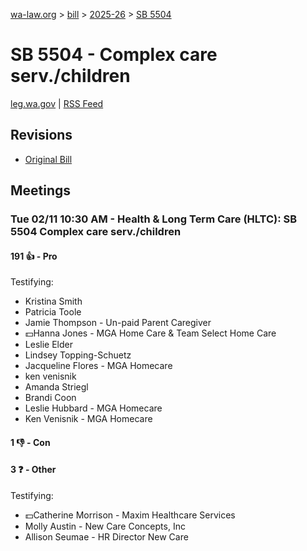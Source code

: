 [wa-law.org](/) > [bill](/bill/) > [2025-26](/bill/2025-26/) > [SB 5504](/bill/2025-26/sb/5504/)

# SB 5504 - Complex care serv./children
[leg.wa.gov](https://app.leg.wa.gov/billsummary?BillNumber=5504&Year=2025&Initiative=false) | [RSS Feed](./rss.xml)

## Revisions
* [Original Bill](1/)

## Meetings
### Tue 02/11 10:30 AM - Health & Long Term Care (HLTC): SB 5504 Complex care serv./children
#### 191 👍 - Pro
Testifying:
* Kristina Smith
* Patricia Toole
* Jamie Thompson - Un-paid Parent Caregiver
* 💵Hanna Jones - MGA Home Care & Team Select Home Care
* Leslie Elder
* Lindsey Topping-Schuetz
* Jacqueline Flores - MGA Homecare
* ken venisnik
* Amanda Striegl
* Brandi Coon
* Leslie Hubbard - MGA Homecare
* Ken Venisnik - MGA Homecare

#### 1 👎 - Con

#### 3 ❓ - Other
Testifying:
* 💵Catherine Morrison - Maxim Healthcare Services
* Molly Austin - New Care Concepts, Inc
* Allison Seumae - HR Director New Care
